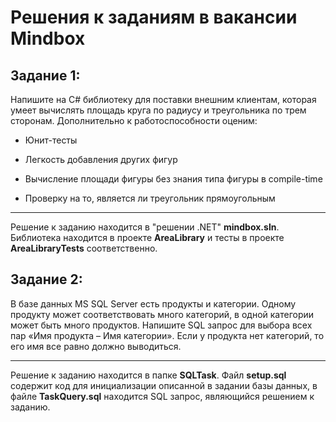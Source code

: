 # Решения к заданиям в вакансии Mindbox


## Задание 1:
Напишите на C# библиотеку для поставки внешним клиентам, которая умеет вычислять площадь круга по радиусу и треугольника по трем сторонам. Дополнительно к работоспособности оценим:

- Юнит-тесты

- Легкость добавления других фигур

- Вычисление площади фигуры без знания типа фигуры в compile-time

- Проверку на то, является ли треугольник прямоугольным

---
Решение к заданию находится в "решении .NET" **mindbox.sln**. Библиотека находится в проекте **AreaLibrary** и тесты в проекте **AreaLibraryTests** соответственно.

## Задание 2:
В базе данных MS SQL Server есть продукты и категории. Одному продукту может соответствовать много категорий, в одной категории может быть много продуктов.
Напишите SQL запрос для выбора всех пар «Имя продукта – Имя категории». Если у продукта нет категорий, то его имя все равно должно выводиться.

---
Решение к заданию находится в папке **SQLTask**.
Файл **setup.sql** содержит код для инициализации описанной в задании базы данных, в файле **TaskQuery.sql** находится SQL запрос, являющийся решением к заданию. 
